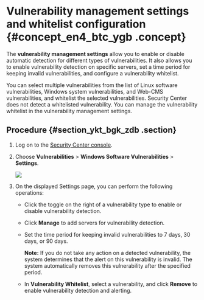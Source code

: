 # Vulnerability management settings and whitelist configuration {#concept_en4_btc_ygb .concept}

The **vulnerability management settings** allow you to enable or disable automatic detection for different types of vulnerabilities. It also allows you to enable vulnerability detection on specific servers, set a time period for keeping invalid vulnerabilities, and configure a vulnerability whitelist.

You can select multiple vulnerabilities from the list of Linux software vulnerabilities, Windows system vulnerabilities, and Web-CMS vulnerabilities, and whitelist the selected vulnerabilities. Security Center does not detect a whitelisted vulnerability. You can manage the vulnerability whitelist in the vulnerability management settings.

## Procedure {#section_ykt_bgk_zdb .section}

1.  Log on to the [Security Center console](https://yundun.console.aliyun.com/?p=sas).
2.  Choose **Vulnerabilities** \> **Windows Software Vulnerabilities** \> **Settings**.

    ![](images/39822_en-US.png)

3.  On the displayed Settings page, you can perform the following operations:
    -   Click the toggle on the right of a vulnerability type to enable or disable vulnerability detection.
    -   Click **Manage** to add servers for vulnerability detection.
    -   Set the time period for keeping invalid vulnerabilities to 7 days, 30 days, or 90 days.

        **Note:** If you do not take any action on a detected vulnerability, the system determines that the alert on this vulnerability is invalid. The system automatically removes this vulnerability after the specified period.

    -   In **Vulnerability Whitelist**, select a vulnerability, and click **Remove** to enable vulnerability detection and alerting.

